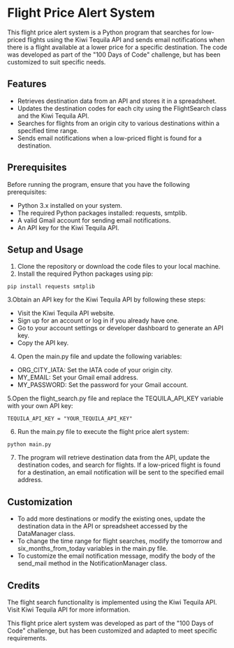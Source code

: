 # Flight Price Alert System
This flight price alert system is a Python program that searches for low-priced flights using the Kiwi Tequila API and sends email notifications when there is a flight available at a lower price for a specific destination. The code was developed as part of the "100 Days of Code" challenge, but has been customized to suit specific needs.

## Features
* Retrieves destination data from an API and stores it in a spreadsheet.
* Updates the destination codes for each city using the FlightSearch class and the Kiwi Tequila API.
* Searches for flights from an origin city to various destinations within a specified time range.
* Sends email notifications when a low-priced flight is found for a destination.

## Prerequisites
Before running the program, ensure that you have the following prerequisites:

* Python 3.x installed on your system.
* The required Python packages installed: requests, smtplib.
* A valid Gmail account for sending email notifications.
* An API key for the Kiwi Tequila API.

## Setup and Usage
1. Clone the repository or download the code files to your local machine.
2. Install the required Python packages using pip:
```
pip install requests smtplib
```
3.Obtain an API key for the Kiwi Tequila API by following these steps:

* Visit the Kiwi Tequila API website.
* Sign up for an account or log in if you already have one.
* Go to your account settings or developer dashboard to generate an API key.
* Copy the API key.
4.  Open the main.py file and update the following variables:

* ORG_CITY_IATA: Set the IATA code of your origin city.
* MY_EMAIL: Set your Gmail email address.
* MY_PASSWORD: Set the password for your Gmail account.

5.Open the flight_search.py file and replace the TEQUILA_API_KEY variable with your own API key:
```
TEQUILA_API_KEY = "YOUR_TEQUILA_API_KEY"
```
6.  Run the main.py file to execute the flight price alert system:
```
python main.py
```
7. The program will retrieve destination data from the API, update the destination codes, and search for flights. If a low-priced flight is found for a destination, an email notification will be sent to the specified email address.

## Customization
* To add more destinations or modify the existing ones, update the destination data in the API or spreadsheet accessed by the DataManager class.
* To change the time range for flight searches, modify the tomorrow and six_months_from_today variables in the main.py file.
* To customize the email notification message, modify the body of the send_mail method in the NotificationManager class.

## Credits
The flight search functionality is implemented using the Kiwi Tequila API. Visit Kiwi Tequila API for more information.

This flight price alert system was developed as part of the "100 Days of Code" challenge, but has been customized and adapted to meet specific requirements.
